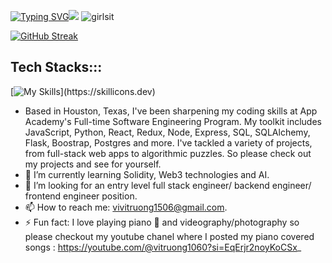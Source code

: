 [![Typing SVG](https://readme-typing-svg.demolab.com?font=Fira+Code&weight=600&pause=1000&color=F78ABE&random=false&width=435&lines=Hey+there%2C+World!+I+am+ViVi+%F0%9F%98%8A%F0%9F%91%8B)](https://git.io/typing-svg)![](https://komarev.com/ghpvc/?username=vivitruong&color=ff69b4)
![girlsit](https://github.com/vivitruong/vivitruong/assets/103717482/aee4771a-086c-4a2c-9db0-546a686c40d8)

[![GitHub Streak](https://streak-stats.demolab.com?user=vivitruong&theme=tokyonight-duo&hide_border=true&date_format=M%20j%5B%2C%20Y%5D&card_width=493)](https://git.io/streak-stats)


## Tech Stacks:::
[![My Skills](https://skillicons.dev/icons?i=js,html,css,react,aws,figma,github,linux,nginx,nodejs,express,postman,redux,sqlite,sequelize,)](https://skillicons.dev)
- Based in Houston, Texas, I've been sharpening my coding skills at App Academy's Full-time Software Engineering Program. My toolkit includes JavaScript, Python, React, Redux, Node, Express, SQL, SQLAlchemy, Flask, Boostrap, Postgres and more. I've tackled a variety of projects, from full-stack web apps to algorithmic puzzles. So please check out my projects and see for yourself.
- 🌱 I’m currently learning Solidity, Web3 technologies and AI.
- 👯 I’m looking for an entry level full stack engineer/ backend engineer/ frontend engineer position.
- 📫 How to reach me: vivitruong1506@gmail.com.
- ⚡ Fun fact: I love playing piano 🎹 and videography/photography so please checkout my youtube chanel where I posted my piano covered songs : https://youtube.com/@vitruong1060?si=EqErjr2noyKoCSx_
  


